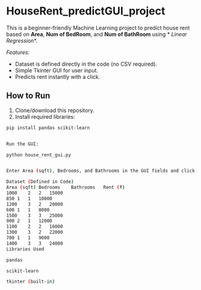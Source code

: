 # HouseRent_predictGUI_project
This is a beginner-friendly Machine Learning project to predict house rent based on **Area**,  **Num of BedRoom**, and  **Num of BathRoom**  using  * *Linear Regression**.

*Features:*
- Dataset is defined directly in the code (no CSV required).  
- Simple Tkinter GUI for user input.  
- Predicts rent instantly with a click.  

## How to Run
1. Clone/download this repository.
2. Install required libraries:

```bash
pip install pandas scikit-learn


Run the GUI:

python house_rent_gui.py


Enter Area (sqft), Bedrooms, and Bathrooms in the GUI fields and click Predict Rent.

Dataset (Defined in Code)
Area (sqft)	Bedrooms	Bathrooms	Rent (₹)
1000	2	2	15000
850	1	1	10000
1200	3	2	20000
600	1	1	8000
1500	3	3	25000
900	2	1	12000
1100	2	2	16000
1300	3	2	22000
700	1	1	9000
1400	3	3	24000
Libraries Used

pandas

scikit-learn

tkinter (built-in)


